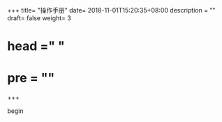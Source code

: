 +++
title= "操作手册"
date= 2018-11-01T15:20:35+08:00
description = ""
draft= false
weight= 3
# head ="<label></label> "
# pre = ""
+++

begin
